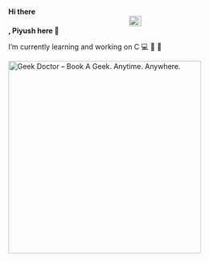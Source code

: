 **Hi there <img style="display: block;-webkit-user-select: none;margin: auto;cursor: zoom-in;background-color: hsl(0, 0%, 90%);" src="https://user-images.githubusercontent.com/33700292/101157406-eec79080-35de-11eb-9543-5c57727a309b.gif" width="25" height="21"> , Piyush here :boy:**

I’m currently learning and working on C :computer: 🔭 🌱 

 <img src="https://testwebsitesssscom.files.wordpress.com/2021/10/75204-seo-green.gif?w=640" jsaction="load:XAeZkd;" jsname="HiaYvf" class="n3VNCb KAlRDb" alt="Geek Doctor – Book A Geek. Anytime. Anywhere." data-noaft="1" style="width: 383px; height: 383px; margin: 0px;">





